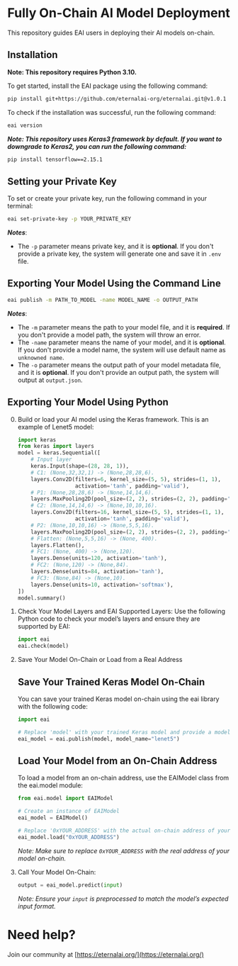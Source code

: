 # Fully On-Chain AI Model Deployment

This repository guides EAI users in deploying their AI models on-chain.

## Installation
**Note: This repository requires Python 3.10.**

To get started, install the EAI package using the following command:

```bash
pip install git+https://github.com/eternalai-org/eternalai.git@v1.0.1
```

To check if the installation was successful, run the following command:

```bash
eai version
```

***Note: This repository uses Keras3 framework by default. If you want to downgrade to Keras2, you can run the following command:***

```bash
pip install tensorflow==2.15.1
``` 

## Setting your Private Key

To set or create your private key, run the following command in your terminal:

```bash
eai set-private-key -p YOUR_PRIVATE_KEY
```

***Notes***:
- The `-p` parameter means private key, and it is **optional**. If you don't provide a private key, the system will generate one and save it in `.env` file.

## Exporting Your Model Using the Command Line

```bash
eai publish -m PATH_TO_MODEL -name MODEL_NAME -o OUTPUT_PATH
```

***Notes***: 
- The `-m` parameter means the path to your model file, and it is **required**. If you don't provide a model path, the system will throw an error.
- The `-name` parameter means the name of your model, and it is **optional**. If you don't provide a model name, the system will use default name as ``unknowned name``.
- The `-o` parameter means the output path of your model metadata file, and it is **optional**. If you don't provide an output path, the system will output at ``output.json``.

## Exporting Your Model Using Python

0. Build or load your AI model using the Keras framework. This is an example of Lenet5 model:
    ```python
    import keras
    from keras import layers
    model = keras.Sequential([
        # Input layer
        keras.Input(shape=(28, 28, 1)),
        # C1: (None,32,32,1) -> (None,28,28,6).
        layers.Conv2D(filters=6, kernel_size=(5, 5), strides=(1, 1),
                      activation='tanh', padding='valid'),
        # P1: (None,28,28,6) -> (None,14,14,6).
        layers.MaxPooling2D(pool_size=(2, 2), strides=(2, 2), padding='valid'),
        # C2: (None,14,14,6) -> (None,10,10,16).
        layers.Conv2D(filters=16, kernel_size=(5, 5), strides=(1, 1),
                      activation='tanh', padding='valid'),
        # P2: (None,10,10,16) -> (None,5,5,16).
        layers.MaxPooling2D(pool_size=(2, 2), strides=(2, 2), padding='valid'),
        # Flatten: (None,5,5,16) -> (None, 400).
        layers.Flatten(),
        # FC1: (None, 400) -> (None,120).
        layers.Dense(units=120, activation='tanh'),
        # FC2: (None,120) -> (None,84).
        layers.Dense(units=84, activation='tanh'),
        # FC3: (None,84) -> (None,10).
        layers.Dense(units=10, activation='softmax'),
    ])
    model.summary()
    ```

1. Check Your Model Layers and EAI Supported Layers:
    Use the following Python code to check your model’s layers and ensure they are supported by EAI:
    ```python
    import eai
    eai.check(model)
    ```

2. Save Your Model On-Chain or Load from a Real Address
    ## Save Your Trained Keras Model On-Chain
    You can save your trained Keras model on-chain using the eai library with the following code:
    ```python
    import eai

    # Replace 'model' with your trained Keras model and provide a model name
    eai_model = eai.publish(model, model_name="lenet5")
    ``` 
    ## Load Your Model from an On-Chain Address
    To load a model from an on-chain address, use the EAIModel class from the eai.model module:
    ```python
    from eai.model import EAIModel

    # Create an instance of EAIModel
    eai_model = EAIModel()

    # Replace '0xYOUR_ADDRESS' with the actual on-chain address of your model
    eai_model.load("0xYOUR_ADDRESS")
    ```
    *Note: Make sure to replace `0xYOUR_ADDRESS` with the real address of your model on-chain.*
3. Call Your Model On-Chain:
    ```python
    output = eai_model.predict(input)
    ```
    *Note: Ensure your `input` is preprocessed to match the model’s expected input format.*
    
# Need help?

Join our community at [https://eternalai.org/](https://eternalai.org/)